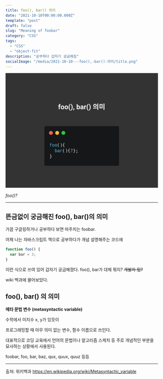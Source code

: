 ```yaml
---
title: foo(), bar() 의미
date: "2021-10-10T00:00:00.000Z"
template: "post"
draft: false
slug: "Meaning of foobar"
category: "CSS"
tags:
  - "CSS"
  - "object-fit"
description: "공부하다 갑자기 궁금해짐"
socialImage: "/media/2021-10-10---foo(),-bar()-의미/title.png"
---
```


![Meaning of foobar](</media/2021-10-10---foo(),-bar()-의미/title.png>)

_foo()?_

---

## 뜬금없이 궁금해진 foo(), bar()의 의미

가끔 구글링하거나 공부하다 보면 마주치는 foobar.

어제 나는 자바스크립트 책으로 공부하다가 개념 설명해주는 코드에

```javascript
function foo() {
  var bar = 3;
}
```

이런 식으로 쓰여 있어 갑자기 궁금해졌다. foo(), bar가 대체 뭐지? ~~개발자 밈?~~

wiki 백과에 물어보았다.

## foo(), bar() 의 의미

**메타 문법 변수 (metasyntactic variable)**

수학에서 미지수 x, y가 있듯이

프로그래밍할 때
아무 의미 없는 변수, 함수 이름으로 쓰인다.

대표적으로 코딩 교육에서
언어의 문법이나 알고리즘 스케치 등
주로 개념적인 부분을 묘사하는 상황에서 사용된다.

foobar, foo, bar, baz, qux, quux, quuz 등등

---

출처: 위키백과
https://en.wikipedia.org/wiki/Metasyntactic_variable

